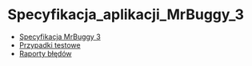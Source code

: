 # Specyfikacja_aplikacji_MrBuggy_3
* [Specyfikacja MrBuggy 3](https://drive.google.com/file/d/1Jh1ColoE2LLKliVIXywNL4l_rKyiY8k2/view?usp=sharing)
* [Przypadki testowe]()
* [Raporty błędów](https://drive.google.com/file/d/1-MzTvoHpVyjQ2gROV9WOip_0jNdsmLmS/view?usp=sharing)
